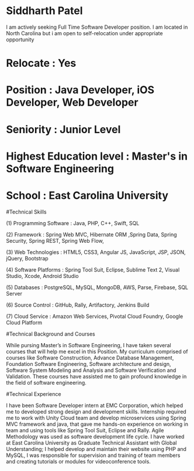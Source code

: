 # Siddharth Patel 

I am actively seeking Full Time Software Developer position. I am located in North Carolina but i am open to self-relocation under appropriate opportunity
# Relocate                : Yes
# Position                : Java Developer, iOS Developer, Web Developer 
# Seniority               : Junior Level
# Highest Education level : Master's in Software Engineering
# School                  : East Carolina University

#Technical Skills
 
(1) Programming Software  : Java, PHP, C++, Swift, SQL

(2) Framework                 : Spring Web MVC, Hibernate ORM ,Spring Data, Spring Security, Spring REST, Spring Web Flow, 

(3) Web Technologies          : HTML5, CSS3, Angular JS, JavaScript, JSP, JSON, jQuery, Bootstrap

(4) Software Platforms        : Spring Tool Suit, Eclipse, Sublime Text 2, Visual Studio, Xcode, Android Studio

(5) Databases                 : PostgreSQL, MySQL, MongoDB, AWS, Parse, Firebase, SQL Server

(6) Source Control            : GitHub, Rally, Artifactory, Jenkins Build

(7) Cloud Service             : Amazon Web Services, Pivotal Cloud Foundry, Google Cloud Platform

#Technical Background and Courses 

While pursing Master’s in Software Engineering, I have taken several courses that will help me excel in this Position. My curriculum comprised of courses like Software Construction, Advance Database Management, Foundation Software Engineering, Software architecture and design, Software System Modeling and Analysis and Software Verification and Validation. These courses have assisted me to gain profound knowledge in the field of software engineering.

#Technical Experience 

I have been Software Developer intern at EMC Corporation, which helped me to developed strong design and development skills. Internship required me to work with Unity Cloud team and develop microservices using Spring MVC framework and java, that gave me hands-on experience on working in team and using tools like Spring Tool Suit, Eclipse and Rally. Agile Methodology was used as software development life cycle. I have worked at East Carolina University as Graduate Technical Assistant with Global Understanding; I helped develop and maintain their website using PHP and MySQL, I was responsible for supervision and training of team members and creating tutorials or modules for videoconference tools. 

                         
  
